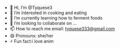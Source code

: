 - 👋 Hi, I’m @Tyquese3
- 👀 I’m interested in cooking and eating
- 🌱 I’m currently learning how to ferment foods
- 💞️ I’m looking to collaborate on ...
- 📫 How to reach me email: tyquese333@gmail.com
- 😄 Pronouns: she/her
- ⚡ Fun fact:i love anim

<!---
Tyquese3/Tyquese3 is a ✨ special ✨ repository because its `README.md` (this file) appears on your GitHub profile.
You can click the Preview link to take a look at your changes.
--->
